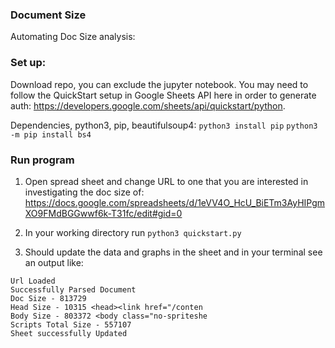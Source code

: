 ### Document Size
Automating Doc Size analysis:

### Set up:
Download repo, you can exclude the jupyter notebook. You may need to follow the QuickStart setup in Google Sheets API here in order to generate auth:
https://developers.google.com/sheets/api/quickstart/python.

Dependencies, python3, pip, beautifulsoup4:
```python3 install pip```
```python3 -m pip install bs4```

### Run program
1. Open spread sheet and change URL to one that you are interested in investigating the doc size of:
https://docs.google.com/spreadsheets/d/1eVV4O_HcU_BiETm3AyHIPgmXO9FMdBGGwwf6k-T31fc/edit#gid=0

2. In your working directory run ```python3 quickstart.py```

3. Should update the data and graphs in the sheet and in your terminal see an output like:
```
Url Loaded
Successfully Parsed Document
Doc Size - 813729
Head Size - 10315 <head><link href="/conten
Body Size - 803372 <body class="no-spriteshe
Scripts Total Size - 557107
Sheet successfully Updated
```
